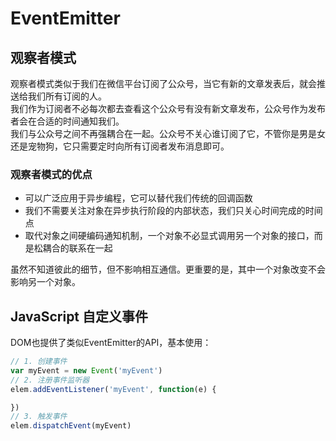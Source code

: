 # EventEmitter

## 观察者模式

观察者模式类似于我们在微信平台订阅了公众号，当它有新的文章发表后，就会推送给我们所有订阅的人。  
我们作为订阅者不必每次都去查看这个公众号有没有新文章发布，公众号作为发布者会在合适的时间通知我们。  
我们与公众号之间不再强耦合在一起。公众号不关心谁订阅了它，不管你是男是女还是宠物狗，它只需要定时向所有订阅者发布消息即可。

### 观察者模式的优点

* 可以广泛应用于异步编程，它可以替代我们传统的回调函数
* 我们不需要关注对象在异步执行阶段的内部状态，我们只关心时间完成的时间点
* 取代对象之间硬编码通知机制，一个对象不必显式调用另一个对象的接口，而是松耦合的联系在一起

虽然不知道彼此的细节，但不影响相互通信。更重要的是，其中一个对象改变不会影响另一个对象。

## JavaScript 自定义事件

DOM也提供了类似EventEmitter的API，基本使用：

```js
// 1. 创建事件
var myEvent = new Event('myEvent')
// 2. 注册事件监听器
elem.addEventListener('myEvent', function(e) {

})
// 3. 触发事件
elem.dispatchEvent(myEvent)
```

